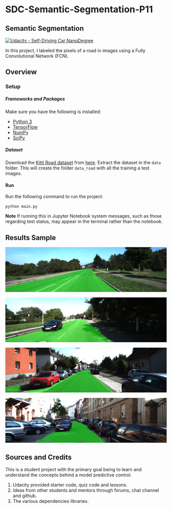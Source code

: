 # SDC-Semantic-Segmentation-P11

## Semantic Segmentation
[![Udacity - Self-Driving Car NanoDegree](https://s3.amazonaws.com/udacity-sdc/github/shield-carnd.svg)](http://www.udacity.com/drive)

In this project, I labeled the pixels of a road in images using a Fully Convolutional Network (FCN).


[//]: # (Image References)

[image1]: ./runs/1510550374.5057514/umm_000049.png "Sample Run Image 1"
[image2]: ./runs/1510550374.5057514/um_000060.png "Sample Run Image 2"
[image3]: ./runs/1510550374.5057514/uu_000026.png "Sample Run Image 3"
[image4]: ./runs/1510550374.5057514/uu_000095.png "Sample Run Image 4"

## Overview 

### Setup
##### Frameworks and Packages
Make sure you have the following is installed:
 - [Python 3](https://www.python.org/)
 - [TensorFlow](https://www.tensorflow.org/)
 - [NumPy](http://www.numpy.org/)
 - [SciPy](https://www.scipy.org/)
##### Dataset
Download the [Kitti Road dataset](http://www.cvlibs.net/datasets/kitti/eval_road.php) from [here](http://www.cvlibs.net/download.php?file=data_road.zip).  Extract the dataset in the `data` folder.  This will create the folder `data_road` with all the training a test images.

#### Run
Run the following command to run the project:
```
python main.py
```
**Note** If running this in Jupyter Notebook system messages, such as those regarding test status, may appear in the terminal rather than the notebook.

## Results Sample

![alt text][image1]

![alt text][image2]

![alt text][image3]

![alt text][image4]

## Sources and Credits
This is a student project with the primary goal being to learn and understand the concepts behind a model predictive control. 

1. Udacity provided starter code, quiz code and lessons.
2. Ideas from other students and mentors through forums, chat channel and github.
3. The various dependencies libraries.

